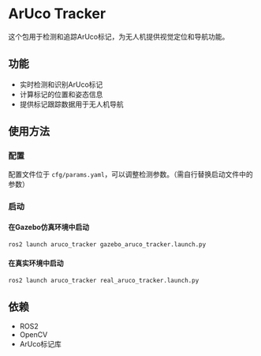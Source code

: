 # ArUco Tracker

这个包用于检测和追踪ArUco标记，为无人机提供视觉定位和导航功能。

## 功能
- 实时检测和识别ArUco标记
- 计算标记的位置和姿态信息
- 提供标记跟踪数据用于无人机导航

## 使用方法

### 配置
配置文件位于 `cfg/params.yaml`，可以调整检测参数。（需自行替换启动文件中的参数）

### 启动

#### 在Gazebo仿真环境中启动
```bash
ros2 launch aruco_tracker gazebo_aruco_tracker.launch.py
```

#### 在真实环境中启动
```bash
ros2 launch aruco_tracker real_aruco_tracker.launch.py
```

## 依赖
- ROS2
- OpenCV
- ArUco标记库